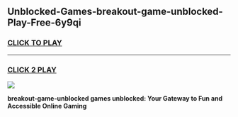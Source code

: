 
## Unblocked-Games-breakout-game-unblocked-Play-Free-6y9qi
<h3>
<a href="https://premium76.site?title=breakout-game-unblocked&ref=15A">CLICK TO PLAY</a></h3>
<hr>

<h3>
<a href="https://premium76.site?title=breakout-game-unblocked&ref=15A">CLICK 2 PLAY</a>
  
</h3>

<a href="https://premium76.site?title=breakout-game-unblocked&ref=15A"><img src="https://clearcache.store/games.png"></a>


**breakout-game-unblocked games unblocked: Your Gateway to Fun and Accessible Online Gaming**

